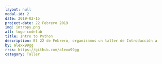 ```yaml
---
layout: null
modal-id: 2
date: 2019-02-15
project-date: 22 Febrero 2019
img: intropy.png
alt: logo-codelab
title: Intro to Python
description: El 22 de Febrero, organizamos un taller de Introducción a Python, para aprender este nuevo lenguaje cuyo uso se está extendiendo tan rápido y así aprovechar para empezar a utilizarlo en el próximo HashCode2019.<br/><br/>El taller se dividió en dos partes. En la primera parte, <a href="https://www.linkedin.com/in/javierarmuniahinojosa/">Javier Armunia</a> nos enseñó las bases de Python, desde la sintaxis del lenguaje hasta alguna característica más avanzada como las lists comprehensions. Además, por si había alguna duda de la facilidad de Python, se plantearon pequeños ejercicios sobre los temas que se enseñaron y ¡todos los asistentes consiguieron solucionarlos!<br/><br/>En la segunda parte, <a href="https://www.linkedin.com/in/jgarciapueyo/">Jorge García</a> mostró uno de los usos de Python como lenguaje de scripting a través de un ejemplo de solución del problema de la pizza típico del HashCode. La idea era también animar a los asistentes a participar en este evento, ya que con una solución random de ejemplo, se mostró que se podían conseguir bastantes puntos.<br/><br/>Todo el material utilizado en el taller se encuentra en <a href="https://github.com/CodeLabZGZ/intro-to-python">GitHub</a>
by: alexx99gg
rrss: https://github.com/alexx99gg
category: Taller
---
```

